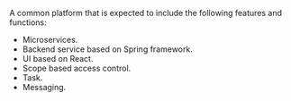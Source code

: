 A common platform that is expected to include the following features and functions:

* Microservices.
* Backend service based on Spring framework.
* UI based on React.
* Scope based access control.
* Task.
* Messaging.
